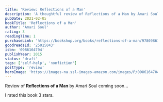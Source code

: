 ```yaml
---
title: 'Review: Reflections of a Man'
description: 'A thoughtful review of Reflections of a Man by Amari Soul'
pubDate: 2021-02-05
bookTitle: 'Reflections of a Man'
author: 'Amari Soul'
rating: 3
readingTime: 1
purchaseLink: 'https://bookshop.org/books/reflections-of-a-man/9780986164705'
goodreadsId: '25015043'
isbn: '0986164704'
publishYear: 2015
status: 'draft'
tags: ['self-help', 'nonfiction']
postType: 'review'
heroImage: 'https://images-na.ssl-images-amazon.com/images/P/0986164704.01.L.jpg'
---
```


Review of **Reflections of a Man** by Amari Soul coming soon...

I rated this book 3 stars.